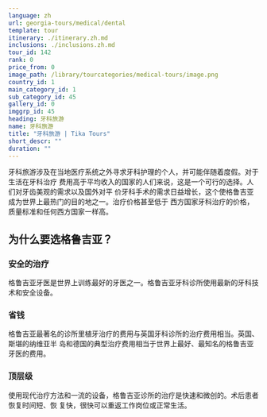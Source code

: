 ```yaml
---
language: zh
url: georgia-tours/medical/dental
template: tour
itinerary: ./itinerary.zh.md
inclusions: ./inclusions.zh.md
tour_id: 142
rank: 0
price_from: 0
image_path: /library/tourcategories/medical-tours/image.png
country_id: 1
main_category_id: 1
sub_category_id: 45
gallery_id: 0
imggrp_id: 45
heading: 牙科旅游
name: 牙科旅游
title: "牙科旅游 | Tika Tours"
short_descr: ""
duration: ""
---
```

牙科旅游涉及在当地医疗系统之外寻求牙科护理的个人，并可能伴随着度假。对于生活在牙科治疗 费用高于平均收入的国家的人们来说，这是一个可行的选择。人们对牙齿美观的需求以及国外对平 价牙科手术的需求日益增长，这个使格鲁吉亚成为世界上最热门的目的地之一。治疗价格甚至低于 西方国家牙科治疗的价格，质量标准和任何西方国家一样高。

## 为什么要选格鲁吉亚？

### 安全的治疗

格鲁吉亚牙医是世界上训练最好的牙医之一。格鲁吉亚牙科诊所使用最新的牙科技术和安全设备。

### 省钱

格鲁吉亚最著名的诊所里植牙治疗的费用与英国牙科诊所的治疗费用相当。英国、斯堪的纳维亚半 岛和德国的典型治疗费用相当于世界上最好、最知名的格鲁吉亚牙医的费用。

### 顶层级

使用现代治疗方法和一流的设备，格鲁吉亚诊所的治疗是快速和微创的。术后患者恢复时间短、恢 复快，很快可以重返工作岗位或正常生活。
